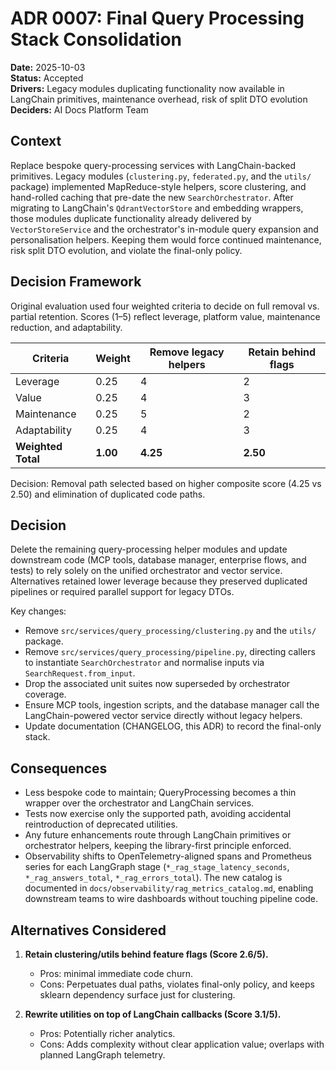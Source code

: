 # ADR 0007: Final Query Processing Stack Consolidation

**Date:** 2025-10-03  
**Status:** Accepted  
**Drivers:** Legacy modules duplicating functionality now available in LangChain primitives, maintenance overhead, risk of split DTO evolution  
**Deciders:** AI Docs Platform Team

## Context

Replace bespoke query-processing services with LangChain-backed primitives.
Legacy modules (`clustering.py`, `federated.py`, and the `utils/` package)
implemented MapReduce-style helpers, score clustering, and hand-rolled caching
that pre-date the new `SearchOrchestrator`. After migrating to LangChain's
`QdrantVectorStore` and embedding wrappers, those modules duplicate
functionality already delivered by `VectorStoreService` and the orchestrator's
in-module query expansion and personalisation helpers. Keeping them would force
continued maintenance, risk split DTO evolution, and violate the final-only
policy.

## Decision Framework

Original evaluation used four weighted criteria to decide on full removal vs. partial retention. Scores (1–5) reflect leverage, platform value, maintenance reduction, and adaptability.

| Criteria           | Weight   | Remove legacy helpers | Retain behind flags |
| ------------------ | -------- | --------------------- | ------------------- |
| Leverage           | 0.25     | 4                     | 2                   |
| Value              | 0.25     | 4                     | 3                   |
| Maintenance        | 0.25     | 5                     | 2                   |
| Adaptability       | 0.25     | 4                     | 3                   |
| **Weighted Total** | **1.00** | **4.25**              | **2.50**            |

Decision: Removal path selected based on higher composite score (4.25 vs 2.50) and elimination of duplicated code paths.

## Decision

Delete the remaining query-processing helper modules and update downstream code
(MCP tools, database manager, enterprise flows, and tests) to rely solely on the
unified orchestrator and vector service. Alternatives retained lower leverage
because they preserved duplicated pipelines or required parallel support for
legacy DTOs.

Key changes:

- Remove `src/services/query_processing/clustering.py` and the `utils/` package.
- Remove `src/services/query_processing/pipeline.py`, directing callers to
  instantiate `SearchOrchestrator` and normalise inputs via
  `SearchRequest.from_input`.
- Drop the associated unit suites now superseded by orchestrator coverage.
- Ensure MCP tools, ingestion scripts, and the database manager call the
  LangChain-powered vector service directly without legacy helpers.
- Update documentation (CHANGELOG, this ADR) to record the final-only stack.

## Consequences

- Less bespoke code to maintain; QueryProcessing becomes a thin wrapper over the
  orchestrator and LangChain services.
- Tests now exercise only the supported path, avoiding accidental reintroduction
  of deprecated utilities.
- Any future enhancements route through LangChain primitives or orchestrator
  helpers, keeping the library-first principle enforced.
- Observability shifts to OpenTelemetry-aligned spans and Prometheus series for
  each LangGraph stage (`*_rag_stage_latency_seconds`, `*_rag_answers_total`,
  `*_rag_errors_total`). The new catalog is documented in
  `docs/observability/rag_metrics_catalog.md`, enabling downstream teams to wire
  dashboards without touching pipeline code.

## Alternatives Considered

1. **Retain clustering/utils behind feature flags (Score 2.6/5).**

   - Pros: minimal immediate code churn.
   - Cons: Perpetuates dual paths, violates final-only policy, and keeps sklearn
     dependency surface just for clustering.

2. **Rewrite utilities on top of LangChain callbacks (Score 3.1/5).**
   - Pros: Potentially richer analytics.
   - Cons: Adds complexity without clear application value; overlaps with planned
     LangGraph telemetry.
